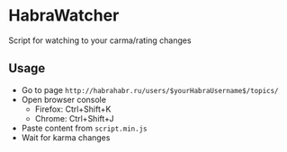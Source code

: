 HabraWatcher
============
Script for watching to your carma/rating changes

Usage
-----
* Go to page `http://habrahabr.ru/users/$yourHabraUsername$/topics/`
* Open browser console
  * Firefox: Ctrl+Shift+K
  * Chrome: Ctrl+Shift+J
* Paste content from `script.min.js`
* Wait for karma changes